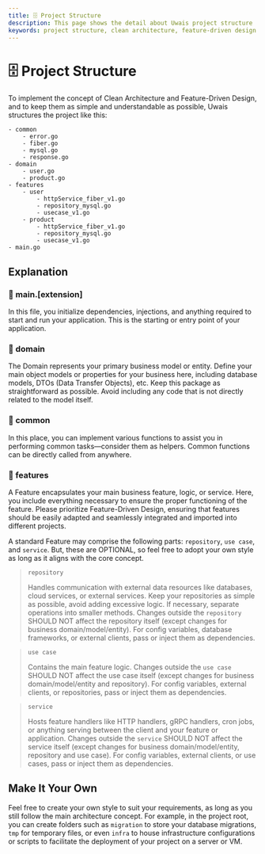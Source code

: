 ```yaml
---
title: 🗄 Project Structure
description: This page shows the detail about Uwais project structure
keywords: project structure, clean architecture, feature-driven design
---
```


# 🗄 Project Structure

To implement the concept of Clean Architecture and Feature-Driven Design, and to keep them as simple and understandable as
possible, Uwais structures the project like this:

```text title="Example (Go)"
- common
    - error.go
    - fiber.go
    - mysql.go
    - response.go
- domain
    - user.go
    - product.go
- features
    - user
        - httpService_fiber_v1.go
        - repository_mysql.go
        - usecase_v1.go
    - product
    	- httpService_fiber_v1.go
        - repository_mysql.go
        - usecase_v1.go
- main.go
```

## Explanation

### 📄 main.[extension]

In this file, you initialize dependencies, injections, and anything required to start and run your application. This is the
starting or entry point of your application.

### 📁 domain

The Domain represents your primary business model or entity. Define your main object models or properties for your business here,
including database models, DTOs (Data Transfer Objects), etc. Keep this package as straightforward as possible. Avoid including any code that is
not directly related to the model itself.

### 📁 common

In this place, you can implement various functions to assist you in performing common tasks—consider them as helpers. Common functions
can be directly called from anywhere.

### 📁 features

A Feature encapsulates your main business feature, logic, or service. Here, you include everything necessary to ensure the proper functioning of the feature.
Please prioritize Feature-Driven Design, ensuring that features should be easily adapted and seamlessly integrated and imported into different projects.

A standard Feature may comprise the following parts: `repository`, `use case`, and `service`. But, these are OPTIONAL, so feel free to adopt your
own style as long as it aligns with the core concept.

> `repository`
>
> Handles communication with external data resources like databases, cloud services, or external services. Keep your repositories as simple as possible,
> avoid adding excessive logic. If necessary, separate operations into smaller methods. Changes outside the `repository` SHOULD NOT affect the repository itself (except
> changes for business domain/model/entity). For config variables, database frameworks, or external clients, pass or inject them as dependencies.

> `use case`
>
> Contains the main feature logic. Changes outside the `use case` SHOULD NOT affect the use case itself (except changes for business domain/model/entity and repository).
> For config variables, external clients, or repositories, pass or inject them as dependencies.

> `service`
>
> Hosts feature handlers like HTTP handlers, gRPC handlers, cron jobs, or anything serving between the client and your feature or application.
> Changes outside the `service` SHOULD NOT affect the service itself (except changes for business domain/model/entity, repository and use case).
> For config variables, external clients, or use cases, pass or inject them as dependencies.

## Make It Your Own

Feel free to create your own style to suit your requirements, as long as you still follow the main architecture concept.
For example, in the project root, you can create folders such as `migration` to store your database migrations, `tmp` for
temporary files, or even `infra` to house infrastructure configurations or scripts to facilitate the deployment of your project on a server or VM.
